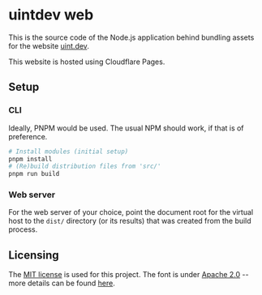 # uintdev web

This is the source code of the Node.js application behind bundling assets for the website [uint.dev](https://uint.dev/).

This website is hosted using Cloudflare Pages.

## Setup

### CLI

Ideally, PNPM would be used. The usual NPM should work, if that is of preference.

```bash
# Install modules (initial setup)
pnpm install
# (Re)build distribution files from 'src/'
pnpm run build
```

### Web server

For the web server of your choice, point the document root for the virtual host to the `dist/` directory (or its results) that was created from the build process.

## Licensing

The [MIT license](LICENSE) is used for this project. The font is under [Apache 2.0](src/assets/sass/fonts/LICENSE.txt) -- more details can be found [here](https://fonts.google.com/specimen/Roboto+Mono).
